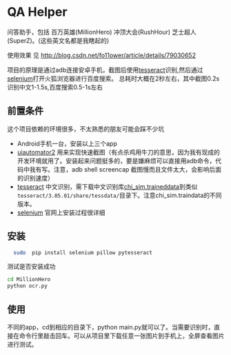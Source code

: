 # QA Helper
问答助手，包括 百万英雄(MillionHero) 冲顶大会(RushHour) 芝士超人(SuperZ)。(这些英文名都是我瞎起的)

使用效果 见 http://blog.csdn.net/fo11ower/article/details/79030652

项目的原理是通过adb连接安卓手机，截图后使用[tesseract](https://github.com/tesseract-ocr/tesseract)识别,然后通过[selenium](www.seleniumhq.org/)打开火狐浏览器进行百度搜索。
总耗时大概在2秒左右，其中截图0.2s 识别中文1-1.5s,百度搜索0.5-1s左右




## 前置条件
这个项目依赖的环境很多，不太熟悉的朋友可能会踩不少坑
* Android手机一台，安装以上三个app
* [uiautomator2](https://github.com/openatx/uiautomator2) 用来实现快速截图（有点杀鸡用牛刀的意思，因为我有现成的开发环境就用了。安装起来问题挺多的，要是嫌麻烦可以直接用adb命令，代码中我有写。注意，adb shell screencap 截图慢而且文件太大，会影响后面的识别速度）
* [tesseract](https://github.com/tesseract-ocr/tesseract) 中文识别，需下载中文识别库[chi_sim.traineddata](https://github.com/tesseract-ocr/tessdata)到类似`tesseract/3.05.01/share/tessdata/`目录下。注意chi_sim.traindata的不同版本。
* [selenium](www.seleniumhq.org/) 官网上安装过程很详细

## 安装
```bash
  sudo  pip install selenium pillow pytesseract
```

测试是否安装成功
 ```bash
 cd MillionHero
 python ocr.py
 ```

## 使用
  不同的app，cd到相应的目录下，python main.py就可以了。当需要识别时，直接在命令行里敲击回车。可以从项目里下载任意一张图片到手机上，全屏查看图片进行测试。

